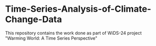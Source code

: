 # Time-Series-Analysis-of-Climate-Change-Data
This repository contains the work done as part of WiDS-24 project "Warming World: A Time Series Perspective"
